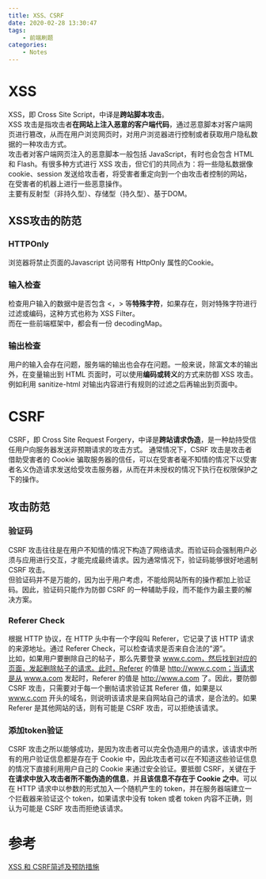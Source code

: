 ```yaml
---
title: XSS、CSRF
date: 2020-02-28 13:30:47
tags:
    - 前端刷题
categories:
    - Notes
---
```

# XSS
XSS，即 Cross Site Script，中译是**跨站脚本攻击**。  
XSS 攻击是指攻击者**在网站上注入恶意的客户端代码**，通过恶意脚本对客户端网页进行篡改，从而在用户浏览网页时，对用户浏览器进行控制或者获取用户隐私数据的一种攻击方式。  
攻击者对客户端网页注入的恶意脚本一般包括 JavaScript，有时也会包含 HTML 和 Flash。有很多种方式进行 XSS 攻击，但它们的共同点为：将一些隐私数据像 cookie、session 发送给攻击者，将受害者重定向到一个由攻击者控制的网站，在受害者的机器上进行一些恶意操作。  
主要有反射型（非持久型）、存储型（持久型）、基于DOM。

## XSS攻击的防范
### HTTPOnly
浏览器将禁止页面的Javascript 访问带有 HttpOnly 属性的Cookie。
### 输入检查
检查用户输入的数据中是否包含 <，> 等**特殊字符**，如果存在，则对特殊字符进行过滤或编码，这种方式也称为 XSS Filter。  
而在一些前端框架中，都会有一份 decodingMap。
### 输出检查
用户的输入会存在问题，服务端的输出也会存在问题。一般来说，除富文本的输出外，在变量输出到 HTML 页面时，可以使用**编码或转义**的方式来防御 XSS 攻击。例如利用 sanitize-html 对输出内容进行有规则的过滤之后再输出到页面中。


# CSRF
CSRF，即 Cross Site Request Forgery，中译是**跨站请求伪造**，是一种劫持受信任用户向服务器发送非预期请求的攻击方式。
通常情况下，CSRF 攻击是攻击者借助受害者的 Cookie 骗取服务器的信任，可以在受害者毫不知情的情况下以受害者名义伪造请求发送给受攻击服务器，从而在并未授权的情况下执行在权限保护之下的操作。
## 攻击防范
### 验证码
CSRF 攻击往往是在用户不知情的情况下构造了网络请求。而验证码会强制用户必须与应用进行交互，才能完成最终请求。因为通常情况下，验证码能够很好地遏制 CSRF 攻击。  
但验证码并不是万能的，因为出于用户考虑，不能给网站所有的操作都加上验证码。因此，验证码只能作为防御 CSRF 的一种辅助手段，而不能作为最主要的解决方案。
### Referer Check
根据 HTTP 协议，在 HTTP 头中有一个字段叫 Referer，它记录了该 HTTP 请求的来源地址。通过 Referer Check，可以检查请求是否来自合法的”源”。  
比如，如果用户要删除自己的帖子，那么先要登录 www.c.com，然后找到对应的页面，发起删除帖子的请求。此时，Referer 的值是 http://www.c.com；当请求是从 www.a.com 发起时，Referer 的值是 http://www.a.com 了。因此，要防御 CSRF 攻击，只需要对于每一个删帖请求验证其 Referer 值，如果是以 www.c.com 开头的域名，则说明该请求是来自网站自己的请求，是合法的。如果 Referer 是其他网站的话，则有可能是 CSRF 攻击，可以拒绝该请求。
### 添加token验证
CSRF 攻击之所以能够成功，是因为攻击者可以完全伪造用户的请求，该请求中所有的用户验证信息都是存在于 Cookie 中，因此攻击者可以在不知道这些验证信息的情况下直接利用用户自己的 Cookie 来通过安全验证。要抵御 CSRF，关键在于**在请求中放入攻击者所不能伪造的信息**，并**且该信息不存在于 Cookie 之中**。可以在 HTTP 请求中以参数的形式加入一个随机产生的 token，并在服务器端建立一个拦截器来验证这个 token，如果请求中没有 token 或者 token 内容不正确，则认为可能是 CSRF 攻击而拒绝该请求。


# 参考
[XSS 和 CSRF简述及预防措施](https://www.cnblogs.com/yangsg/p/10621496.html)